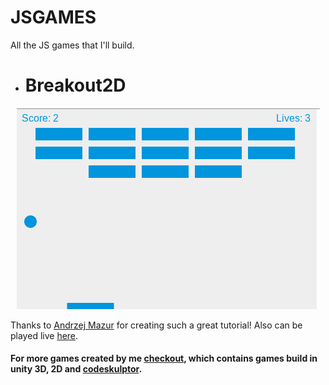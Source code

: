 # JSGAMES

All the JS games that I'll build.

*   # Breakout2D

<center><img src="img/breakout2d.png" alt="breakout-game-2D" ></center>

Thanks to [Andrzej Mazur](https://github.com/end3r) for creating such a great tutorial!
Also can be played live [here](https://cdn.staticaly.com/gh/Jimut123/JSGAMES/master/Breakout2D/mdn_breakout.html).




#### For more games created by me [checkout](https://www.youtube.com/playlist?list=PLOmLd6CrOu1N5U3OkPl9esFHQmvoauR5h), which contains games build in unity 3D, 2D and [codeskulptor](https://github.com/Jimut123/code_skulptor_pygames).
